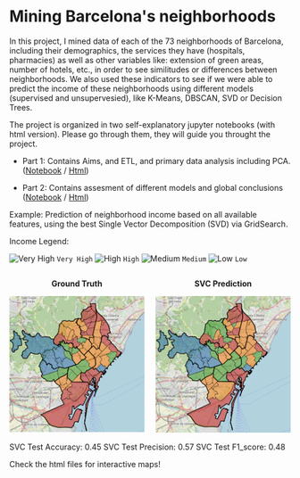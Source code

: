 # Mining Barcelona's neighborhoods
In this project, I mined data of each of the 73 neighborhoods of Barcelona, including their demographics, the services they have (hospitals, pharmacies) as well as other variables like: extension of green areas, number of hotels, etc., in order to see similitudes or differences between neighborhoods. We also used these indicators to see if we were able to predict the income of these neighborhoods using different models (supervised and unsupervesied), like K-Means, DBSCAN, SVD or Decision Trees.

The project is organized in two self-explanatory jupyter notebooks (with html version). Please go through them, they will guide you throught the project.

* Part 1: Contains Aims, and ETL, and primary data analysis including PCA. ([Notebook](https://github.com/ulisesrey/mining_barcelona/blob/main/PR1/05.584-PRA1_UlisesRey.ipynb) / [Html](https://github.com/ulisesrey/mining_barcelona/blob/main/PR1/05.584-PRA1_UlisesRey.html))

* Part 2: Contains assesment of different models and global conclusions ([Notebook](https://github.com/ulisesrey/mining_barcelona/blob/main/PR2/05.584-PRA2_UlisesRey.ipynb) / [Html](https://github.com/ulisesrey/mining_barcelona/blob/main/PR2/05.584-PRA2_UlisesRey.html))


Example: Prediction of neighborhood income based on all available features, using the best Single Vector Decomposition (SVD) via GridSearch.

Income Legend:

![Very High](https://placehold.co/15x15/blue/blue.png) `Very High`
![High](https://placehold.co/15x15/green/green.png) `High`
![Medium](https://placehold.co/15x15/orange/orange.png) `Medium`
![Low](https://placehold.co/15x15/red/red.png) `Low`



<div style="display: flex; justify-content: space-between;">

  <div style="text-align: center; margin-right: 20px;">
    <p><strong>Ground Truth</strong></p>
    <img src="image_ground_truth.png" alt="Ground Truth" width="300" />
  </div>

  <div style="text-align: center;">
    <p><strong>SVC Prediction</strong></p>
    <img src="image_svd_pred.png" alt="SVD Prediction" width="300" />
  </div>

</div>

SVC Test Accuracy: 0.45
SVC Test Precision: 0.57
SVC Test F1_score: 0.48

Check the html files for interactive maps!
